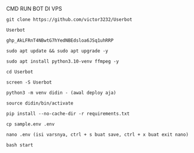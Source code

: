 CMD RUN BOT DI VPS
```
git clone https://github.com/victor3232/Userbot
```
```
Userbot
```
```
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
```
```
sudo apt update && sudo apt upgrade -y
```
```
sudo apt install python3.10-venv ffmpeg -y
```
```
cd Userbot
```
```
screen -S Userbot
```
```
python3 -m venv didin - (awal deploy aja)
```
```
source didin/bin/activate
```
```
pip install --no-cache-dir -r requirements.txt
```
```
cp sample.env .env
```
```
nano .env (isi varsnya, ctrl + s buat save, ctrl + x buat exit nano)
```
```
bash start
